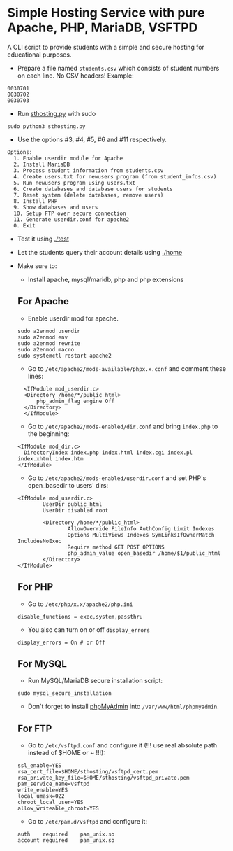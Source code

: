 # Simple Hosting Service with pure Apache, PHP, MariaDB, VSFTPD

A CLI script to provide students with a simple and secure hosting for educational purposes.

- Prepare a file named `students.csv` which consists of student numbers on each line. No CSV headers! Example:
```
0030701
0030702
0030703

```

- Run [sthosting.py](sthosting.py) with sudo
```shell
sudo python3 sthosting.py
```

- Use the options #3, #4, #5, #6 and #11 respectively.
```
Options:
  1. Enable userdir module for Apache
  2. Install MariaDB
  3. Process student information from students.csv
  4. Create users.txt for newusers program (from student_infos.csv)
  5. Run newusers program using users.txt
  6. Create databases and database users for students
  7. Reset system (delete databases, remove users)
  8. Install PHP
  9. Show databases and users
  10. Setup FTP over secure connection
  11. Generate userdir.conf for apache2
  0. Exit
```

- Test it using [./test](./test)

- Let the students query their account details using [./home](./home)

- Make sure to:
  - Install apache, mysql/maridb, php and php extensions


 
  ## For Apache
  - Enable userdir mod for apache.
  
  ```shell
  sudo a2enmod userdir
  sudo a2enmod env
  sudo a2enmod rewrite
  sudo a2enmod macro
  sudo systemctl restart apache2
  ```
  
  - Go to `/etc/apache2/mods-available/phpx.x.conf` and comment these lines:
  ```
    <IfModule mod_userdir.c>                                           
    <Directory /home/*/public_html>                                
        php_admin_flag engine Off                                  
    </Directory>                                                   
    </IfModule>         
  ```

  - Go to `/etc/apache2/mods-enabled/dir.conf` and bring `index.php` to the beginning:
  ```
  <IfModule mod_dir.c>
    DirectoryIndex index.php index.html index.cgi index.pl index.xhtml index.htm
  </IfModule>
  ```

  - Go to `/etc/apache2/mods-enabled/userdir.conf` and set PHP's open_basedir to users' dirs:
  ```
  <IfModule mod_userdir.c>
          UserDir public_html
          UserDir disabled root
  
          <Directory /home/*/public_html>
                  AllowOverride FileInfo AuthConfig Limit Indexes
                  Options MultiViews Indexes SymLinksIfOwnerMatch IncludesNoExec
                  Require method GET POST OPTIONS
                  php_admin_value open_basedir /home/$1/public_html
          </Directory>
  </IfModule>
  ```



  ## For PHP
  - Go to `/etc/php/x.x/apache2/php.ini`
  ```
  disable_functions = exec,system,passthru
  ```
  
  - You also can turn on or off `display_errors`
  ```
  display_errors = On # or Off
  ```
  



  ## For MySQL
  - Run MySQL/MariaDB secure installation script:
  ```shell
  sudo mysql_secure_installation
  ```

  - Don't forget to install [phpMyAdmin](https://www.phpmyadmin.net/downloads/) into `/var/www/html/phpmyadmin`.



  ## For FTP
  - Go to `/etc/vsftpd.conf` and configure it (!!! use real absolute path instead of $HOME or ~ !!!):
  ```
  ssl_enable=YES
  rsa_cert_file=$HOME/sthosting/vsftpd_cert.pem
  rsa_private_key_file=$HOME/sthosting/vsftpd_private.pem
  pam_service_name=vsftpd
  write_enable=YES
  local_umask=022
  chroot_local_user=YES
  allow_writeable_chroot=YES
  ```

  - Go to `/etc/pam.d/vsftpd` and configure it:
  ```
  auth    required    pam_unix.so
  account required    pam_unix.so
  ```

  
  

